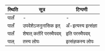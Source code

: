 | स्थिति | सूत्र | टिप्पणी |
| ----- | ------- | ------ |
| पालँ | - | - |
| पालँ | उपदेशेऽजनुनासिक इत् | अँ-इत्यस्य इत्संज्ञा |
| पालँ | शेषात् कर्तरि परस्मैपदम् | इति परस्मैपदम् |
| पाल् | तस्य लोपः | इत्संज्ञकस्य लोपः |
